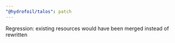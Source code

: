 ```yaml
---
"@hydrofoil/talos": patch
---
```


Regression: existing resources would have been merged instead of rewritten

